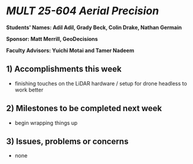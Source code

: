 # *MULT 25-604 Aerial Precision*

**Students' Names: Adil Adil, Grady Beck, Colin Drake, Nathan Germain**

**Sponsor: Matt Merrill, GeoDecisions**

**Faculty Advisors: Yuichi Motai and Tamer Nadeem**

## 1) Accomplishments this week ##
   - finishing touches on the LiDAR hardware / setup for drone headless to work better

## 2) Milestones to be completed next week ##
   - begin wrapping things up

## 3) Issues, problems or concerns ##
   - none
   


